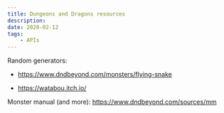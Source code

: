 ```yaml
---
title: Dungeons and Dragons resources
description:
date: 2020-02-12
tags:
    - APIs
---
```


Random generators:

- https://www.dndbeyond.com/monsters/flying-snake

- https://watabou.itch.io/

Monster manual (and more): https://www.dndbeyond.com/sources/mm